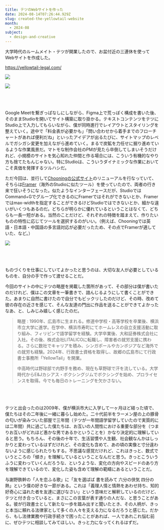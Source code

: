 ```yaml
---
title: テツのWebサイトを作った
date: 2024-08-14T07:26:44.929Z
slug: created-the-yellowtail-website
month:
  - 2024-08
subject:
  - design-and-creative
---
```

大学時代のルームメイト・テツが開業したので、お盆付近の三連休を使ってWebサイトを作成した。

<https://yellowtail-legal.com/>

![](/images/diary/created-the-yellowtail-website/5.webp)

![](/images/diary/created-the-yellowtail-website/6.webp)

###### ﻿

Google Meetを繋ぎっぱなしにしながら、Figma上で荒っぽく構成を書いた後、そのままStudioを開いてサイト構築に取り掛かる。テキストコンテンツをテツにStudio上で入力してもらいながら、僕が同時進行でレイアウトとスタイリングを整えていく。途中で「料金表が必要かも」「問い合わせから着手までのフローチャートがあれば便利だね」といったアイデアが出るたびに、サイトマップのレベルでガシガシ変更を加えながら進めていく。まるで炭鉱を力任せに掘り進めているような作業風景だ。マトモな制作会社のPMが見たら卒倒してしまいそうだけれど、小規模のサイトを気心知れた仲間と作る場合には、こういう有機的なやり方も捨てたもんじゃない。特にStudioは、こういうダイナミックな作業においてこそ真価を発揮するツルハシだ。

ただ今回は、並行して[Chooningの公式サイト](https://hello.chooning.app/)のリニューアルを行なっていて、そちらは[Framer](https://www.framer.com/)（海外のStudioに似たツール）を使っていたので、両者の行き来で狂いそうになった。似たようなインターフェースだが、StudioではCommand+Gでグループ化できるのにFramerではそれができないとか、Framerではmax-widthを指定することができるけどStudioではできないとか、細かな違いがいくつもあるのだ。どちらが明らかに優れているということはなくて、どちらも一長一短がある。当然のことだけど、それぞれの特徴を踏まえて、作りたいものの特性に応じてツールを選択するのがいい。（例えば、Chooningでは英語・日本語・中国語の多言語対応が必要だったため、その点でFramerが適していた、など。）

![](/images/diary/created-the-yellowtail-website/7.webp)

######  ﻿

ものづくりを仕事にしていてよかったと思うのは、大切な友人が必要としているものを、自分の手で作って渡せることだ。

今回のサイトの中にテツの略歴を掲載した箇所があって、その部分は僕が書いたのだけれど、僕はこの文章を一筆書きで、諳んじるようにして書くことができた。あまりに自然に書けたので自分でもビックリしたのだけど、その時、改めて彼の存在の近さを感じて、そんな友達の門出に作品を送ることができてよかったなあ、と、しみじみ嬉しく感じたのだ。

> 略歴 : 1990年、広島市に生まれる。修道中学校・高等学校を卒業後、横浜市立大学に進学。在学中、横浜市寿町にてホームレスの自立支援活動に取り組み、フィリピンで語学留学を経験。大学卒業後、大和証券株式会社に入社。その後、株式会社LITALICOに転職し、障害者の就労支援に携わる。さらに数社でキャリアを積み、シンガポールやカンボジアなど海外での就労も経験。2024年、行政書士資格を取得し、故郷の広島市にて行政書士事務所「YellowTail」を開業。
>
> 中高時代は野球部で内野手を務め、現在も草野球で汗を流している。大学時代からE&Jカシアス・ボクシングジムでボクシングを始め、プロライセンスを取得。今でも毎日のトレーニングを欠かさない。

######  ﻿

テツと出会ったのは2009年、僕が横浜市大に入学して一ヶ月ほど経った頃で、僕たちはその二年後に一緒に暮らし始めた。二十代前半をラーメン屋の上の豚骨の匂いが染みついた部屋で三年間（テツが一年間語学留学していたので実質的には二年間）共に過ごした僕たちは、お互いの人間性における重要な部分を（つまりお互いがどれほど愚かな男であるかということを）かなり決定的に理解していると思う。もちろん、その後の十年で、生活習慣や人生観、社会観なんかはしっかりと変わっているはずだけれど、その変化も含めて、あの頃の実像と寸分違わないように感じられたりもする。不思議な感覚だけれど、これはきっと、数式でいうところの「傾き」を理解しているということなんだと思う。きっとこういうふうに変わっていくんだろうな、というような、変化の方向やスピードのあり方を理解できているので、変化した姿も含めて理解の範疇にあるということだ。

与謝野鉄幹の「人を恋ふる歌」に「友を選ばば 書を読みて 六分の侠気 四分の熱」という僕の好きな一節がある。これは「義理人情と情熱をあわせ持ち、知的好奇心に溢れた者を友達に選びなさい」という意味だと解釈しているのだけど、テツと付き合っていると、まさにこの言葉が表す通りの人だな、と思うことがある。彼が行政書士として新たな一歩を踏み出すと聞いたとき、その人柄が、きっと本当に頼れる法律家として多くの人々を支える力になるだろうと感じた。だから、もし法律業務や行政手続きで困ったことがあれば、一人であれこれ悩む前に、ぜひテツに相談してみてほしい。きっと力になってくれるはずだ。